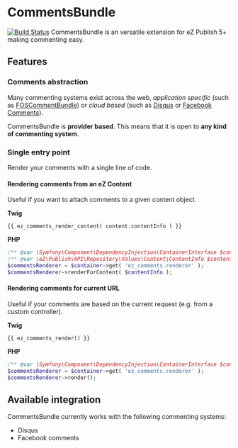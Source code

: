 # CommentsBundle

[![Build Status](https://secure.travis-ci.org/ezsystems/CommentsBundle.png?branch=master)](http://travis-ci.org/ezsystems/CommentsBundle)
CommentsBundle is an versatile extension for eZ Publish 5+ making commenting easy.

## Features

### Comments abstraction 
Many commenting systems exist across the web, *application specific* (such as
[FOSCommentBundle](https://github.com/FriendsOfSymfony/FOSCommentBundle)) or *cloud based* 
(such as [Disqus](http://disqus.com) or [Facebook Comments](https://developers.facebook.com/docs/reference/plugins/comments/)).

CommentsBundle is **provider based**. This means that it is open to **any kind of commenting system**.

### Single entry point
Render your comments with a single line of code.

#### Rendering comments from an eZ Content
Useful if you want to attach comments to a given content object.

**Twig**

```jinja
{{ ez_comments_render_content( content.contentInfo ) }}
```

**PHP**

```php
/** @var \Symfony\Component\DependencyInjection\ContainerInterface $container */
/** @var \eZ\Publish\API\Repository\Values\Content\ContentInfo $contentInfo */
$commentsRenderer = $container->get( 'ez_comments.renderer' );
$commentsRenderer->renderForContent( $contentInfo );
```

#### Rendering comments for current URL
Useful if your comments are based on the current request (e.g. from a custom controller).

**Twig**

```jinja
{{ ez_comments_render() }}
```

**PHP**
```php
/** @var \Symfony\Component\DependencyInjection\ContainerInterface $container */
$commentsRenderer = $container->get( 'ez_comments.renderer' );
$commentsRenderer->render();
```

## Available integration

CommentsBundle currently works with the following commenting systems:
* Disqus
* Facebook comments

